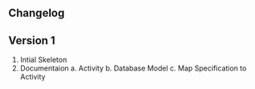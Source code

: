 ## Changelog

## Version 1

1. Intial Skeleton
2. Documentaion
    a. Activity
    b. Database Model
    c. Map Specification to Activity